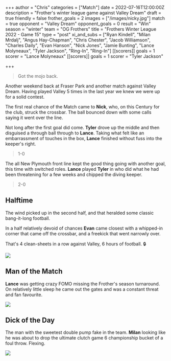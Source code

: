+++
author = "Chris"
categories = ["Match"]
date = 2022-07-16T12:00:00Z
description = "Frother's winter league game against Valley Dream"
draft = true
friendly = false
frother_goals = 2
images = ["/images/nicky.jpg"]
match = true
opponent = "Valley Dream"
opponent_goals = 0
result = "Win"
season = "winter"
team = "OG Frothers"
title = "Frothers Winter League 2022 - Game 15"
type = "post"
xi_and_subs = ["Ryan Kindell", "Milan Mrdalj", "Angus Hay-Chapman", "Chris Chester", "Jacob Williamson", "Charles Daily", "Evan Hanson", "Nick Jones", "Jamie Bunting", "Lance Molyneaux", "Tyler Jackson", "Ring-In", "Ring-In"]
[[scorers]]
goals = 1
scorer = "Lance Molyneaux"
[[scorers]]
goals = 1
scorer = "Tyler Jackson"

+++
> Got the mojo back.

Another weekend back at Fraser Park and another match against Valley Dream. Having played Valley 5 times in the last year we knew we were up for a solid contest.

The first real chance of the Match came to **Nick**, who, on this Century for the club, struck the crossbar. The ball bounced down with some calls saying it went over the line.

Not long after the first goal did come. **Tyler** drove up the middle and then disguised a through ball through to **Lance**. Taking what felt like an embarrassment of touches in the box, **Lance** finished without fuss into the keeper's right.

> 1-0

The all New Plymouth front line kept the good thing going with another goal, this time with switched roles. **Lance** played **Tyler** in who did what he had been threatening for a few weeks and chipped the diving keeper.

> 2-0

## Halftime

The wind picked up in the second half, and that heralded some classic bang-it-long football.

In a half relatively devoid of chances **Evan** came closest with a whipped-in corner that came off the crossbar, and a freekick that went narrowly over.

That's 4 clean-sheets in a row against Valley, 6 hours of football. 🔒

![](/images/the-boys.jpg)

## Man of the Match

**Lance** was getting crazy FOMO missing the Frother's season turnaround. On relatively little sleep he came out the gates and was a constant threat and fan favourite.

![](/images/lance.jpg)

## Dick of the Day

The man with the sweetest double pump fake in the team. **Milan** looking like he was about to drop the ultimate clutch game 6 championship bucket of a foul throw. Flexing.

![](/images/luka_doncic_-51916621145.jpg)